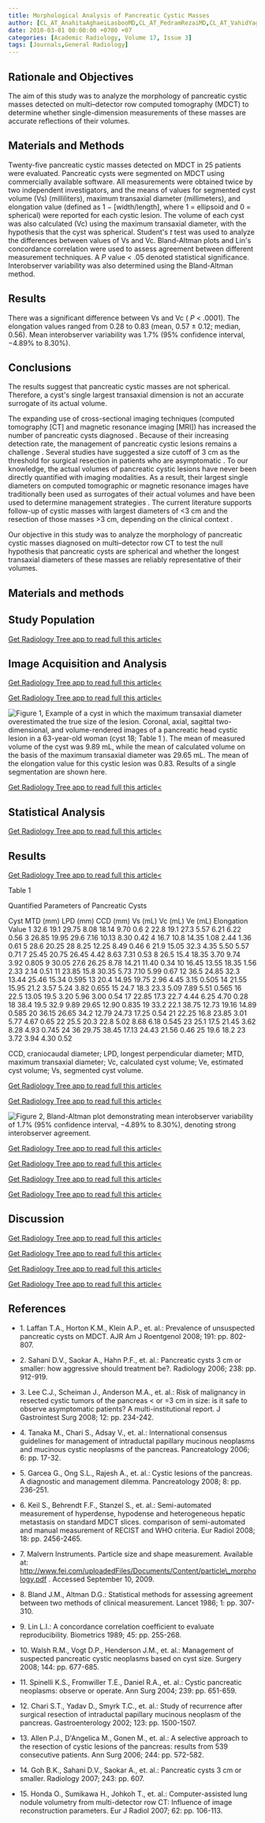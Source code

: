 ```yaml
---
title: Morphological Analysis of Pancreatic Cystic Masses
author: [CL_AT_AnahitaAghaeiLasbooMD,CL_AT_PedramRezaiMD,CL_AT_VahidYaghmaiMD]
date: 2010-03-01 00:00:00 +0700 +07
categories: [Academic Radiology, Volume 17, Issue 3]
tags: [Journals,General Radiology]
---
```

## Rationale and Objectives

The aim of this study was to analyze the morphology of pancreatic cystic masses detected on multi–detector row computed tomography (MDCT) to determine whether single-dimension measurements of these masses are accurate reflections of their volumes.

## Materials and Methods

Twenty-five pancreatic cystic masses detected on MDCT in 25 patients were evaluated. Pancreatic cysts were segmented on MDCT using commercially available software. All measurements were obtained twice by two independent investigators, and the means of values for segmented cyst volume (Vs) (milliliters), maximum transaxial diameter (millimeters), and elongation value (defined as 1 − \[width/length\], where 1 = ellipsoid and 0 = spherical) were reported for each cystic lesion. The volume of each cyst was also calculated (Vc) using the maximum transaxial diameter, with the hypothesis that the cyst was spherical. Student's _t_ test was used to analyze the differences between values of Vs and Vc. Bland-Altman plots and Lin's concordance correlation were used to assess agreement between different measurement techniques. A _P_ value < .05 denoted statistical significance. Interobserver variability was also determined using the Bland-Altman method.

## Results

There was a significant difference between Vs and Vc ( _P_ < .0001). The elongation values ranged from 0.28 to 0.83 (mean, 0.57 ± 0.12; median, 0.56). Mean interobserver variability was 1.7% (95% confidence interval, −4.89% to 8.30%).

## Conclusions

The results suggest that pancreatic cystic masses are not spherical. Therefore, a cyst's single largest transaxial dimension is not an accurate surrogate of its actual volume.

The expanding use of cross-sectional imaging techniques (computed tomography \[CT\] and magnetic resonance imaging \[MRI\]) has increased the number of pancreatic cysts diagnosed . Because of their increasing detection rate, the management of pancreatic cystic lesions remains a challenge . Several studies have suggested a size cutoff of 3 cm as the threshold for surgical resection in patients who are asymptomatic . To our knowledge, the actual volumes of pancreatic cystic lesions have never been directly quantified with imaging modalities. As a result, their largest single diameters on computed tomographic or magnetic resonance images have traditionally been used as surrogates of their actual volumes and have been used to determine management strategies . The current literature supports follow-up of cystic masses with largest diameters of <3 cm and the resection of those masses >3 cm, depending on the clinical context .

Our objective in this study was to analyze the morphology of pancreatic cystic masses diagnosed on multi–detector row CT to test the null hypothesis that pancreatic cysts are spherical and whether the longest transaxial diameters of these masses are reliably representative of their volumes.

## Materials and methods

## Study Population

[Get Radiology Tree app to read full this article<](https://clinicalpub.com/app)

## Image Acquisition and Analysis

[Get Radiology Tree app to read full this article<](https://clinicalpub.com/app)

[Get Radiology Tree app to read full this article<](https://clinicalpub.com/app)

![Figure 1, Example of a cyst in which the maximum transaxial diameter overestimated the true size of the lesion. Coronal, axial, sagittal two-dimensional, and volume-rendered images of a pancreatic head cystic lesion in a 63-year-old woman (cyst 18; Table 1 ). The mean of measured volume of the cyst was 9.89 mL, while the mean of calculated volume on the basis of the maximum transaxial diameter was 29.65 mL. The mean of the elongation value for this cystic lesion was 0.83. Results of a single segmentation are shown here.](https://storage.googleapis.com/dl.dentistrykey.com/clinical/MorphologicalAnalysisofPancreaticCysticMasses/0_1s20S1076633209005686.jpg)

[Get Radiology Tree app to read full this article<](https://clinicalpub.com/app)

## Statistical Analysis

[Get Radiology Tree app to read full this article<](https://clinicalpub.com/app)

## Results

[Get Radiology Tree app to read full this article<](https://clinicalpub.com/app)

Table 1


Quantified Parameters of Pancreatic Cysts


Cyst MTD (mm) LPD (mm) CCD (mm) Vs (mL) Vc (mL) Ve (mL) Elongation Value 1 32.6 19.1 29.75 8.08 18.14 9.70 0.6 2 22.8 19.1 27.3 5.57 6.21 6.22 0.56 3 26.85 19.95 29.6 7.16 10.13 8.30 0.42 4 16.7 10.8 14.35 1.08 2.44 1.36 0.61 5 28.6 20.25 28 8.25 12.25 8.49 0.46 6 21.9 15.05 32.3 4.35 5.50 5.57 0.71 7 25.45 20.75 26.45 4.42 8.63 7.31 0.53 8 26.5 15.4 18.35 3.70 9.74 3.92 0.805 9 30.05 27.6 26.25 8.78 14.21 11.40 0.34 10 16.45 13.55 18.35 1.56 2.33 2.14 0.51 11 23.85 15.8 30.35 5.73 7.10 5.99 0.67 12 36.5 24.85 32.3 13.44 25.46 15.34 0.595 13 20.4 14.95 19.75 2.96 4.45 3.15 0.505 14 21.55 15.95 21.2 3.57 5.24 3.82 0.655 15 24.7 18.3 23.3 5.09 7.89 5.51 0.565 16 22.5 13.05 19.5 3.20 5.96 3.00 0.54 17 22.85 17.3 22.7 4.44 6.25 4.70 0.28 18 38.4 19.5 32.9 9.89 29.65 12.90 0.835 19 33.2 22.1 38.75 12.73 19.16 14.89 0.585 20 36.15 26.65 34.2 12.79 24.73 17.25 0.54 21 22.25 16.8 23.85 3.01 5.77 4.67 0.65 22 25.5 20.3 22.8 5.02 8.68 6.18 0.545 23 25.1 17.5 21.45 3.62 8.28 4.93 0.745 24 36 29.75 38.45 17.13 24.43 21.56 0.46 25 19.6 18.2 23 3.72 3.94 4.30 0.52

CCD, craniocaudal diameter; LPD, longest perpendicular diameter; MTD, maximum transaxial diameter; Vc, calculated cyst volume; Ve, estimated cyst volume; Vs, segmented cyst volume.


[Get Radiology Tree app to read full this article<](https://clinicalpub.com/app)

[Get Radiology Tree app to read full this article<](https://clinicalpub.com/app)

![Figure 2, Bland-Altman plot demonstrating mean interobserver variability of 1.7% (95% confidence interval, −4.89% to 8.30%), denoting strong interobserver agreement.](https://storage.googleapis.com/dl.dentistrykey.com/clinical/MorphologicalAnalysisofPancreaticCysticMasses/1_1s20S1076633209005686.jpg)

[Get Radiology Tree app to read full this article<](https://clinicalpub.com/app)

[Get Radiology Tree app to read full this article<](https://clinicalpub.com/app)

[Get Radiology Tree app to read full this article<](https://clinicalpub.com/app)

[Get Radiology Tree app to read full this article<](https://clinicalpub.com/app)

## Discussion

[Get Radiology Tree app to read full this article<](https://clinicalpub.com/app)

[Get Radiology Tree app to read full this article<](https://clinicalpub.com/app)

[Get Radiology Tree app to read full this article<](https://clinicalpub.com/app)

[Get Radiology Tree app to read full this article<](https://clinicalpub.com/app)

## References

- 1\. Laffan T.A., Horton K.M., Klein A.P., et. al.: Prevalence of unsuspected pancreatic cysts on MDCT. AJR Am J Roentgenol 2008; 191: pp. 802-807.


- 2\. Sahani D.V., Saokar A., Hahn P.F., et. al.: Pancreatic cysts 3 cm or smaller: how aggressive should treatment be?. Radiology 2006; 238: pp. 912-919.


- 3\. Lee C.J., Scheiman J., Anderson M.A., et. al.: Risk of malignancy in resected cystic tumors of the pancreas < or =3 cm in size: is it safe to observe asymptomatic patients? A multi-institutional report. J Gastrointest Surg 2008; 12: pp. 234-242.


- 4\. Tanaka M., Chari S., Adsay V., et. al.: International consensus guidelines for management of intraductal papillary mucinous neoplasms and mucinous cystic neoplasms of the pancreas. Pancreatology 2006; 6: pp. 17-32.


- 5\. Garcea G., Ong S.L., Rajesh A., et. al.: Cystic lesions of the pancreas. A diagnostic and management dilemma. Pancreatology 2008; 8: pp. 236-251.


- 6\. Keil S., Behrendt F.F., Stanzel S., et. al.: Semi-automated measurement of hyperdense, hypodense and heterogeneous hepatic metastasis on standard MDCT slices. comparison of semi-automated and manual measurement of RECIST and WHO criteria. Eur Radiol 2008; 18: pp. 2456-2465.


- 7\.  Malvern Instruments. Particle size and shape measurement. Available at:  http://www.fei.com/uploadedFiles/Documents/Content/particle\_morphology.pdf  . Accessed September 10, 2009.


- 8\. Bland J.M., Altman D.G.: Statistical methods for assessing agreement between two methods of clinical measurement. Lancet 1986; 1: pp. 307-310.


- 9\. Lin L.I.: A concordance correlation coefficient to evaluate reproducibility. Biometrics 1989; 45: pp. 255-268.


- 10\. Walsh R.M., Vogt D.P., Henderson J.M., et. al.: Management of suspected pancreatic cystic neoplasms based on cyst size. Surgery 2008; 144: pp. 677-685.


- 11\. Spinelli K.S., Fromwiller T.E., Daniel R.A., et. al.: Cystic pancreatic neoplasms: observe or operate. Ann Surg 2004; 239: pp. 651-659.


- 12\. Chari S.T., Yadav D., Smyrk T.C., et. al.: Study of recurrence after surgical resection of intraductal papillary mucinous neoplasm of the pancreas. Gastroenterology 2002; 123: pp. 1500-1507.


- 13\. Allen P.J., D'Angelica M., Gonen M., et. al.: A selective approach to the resection of cystic lesions of the pancreas: results from 539 consecutive patients. Ann Surg 2006; 244: pp. 572-582.


- 14\. Goh B.K., Sahani D.V., Saokar A., et. al.: Pancreatic cysts 3 cm or smaller. Radiology 2007; 243: pp. 607.


- 15\. Honda O., Sumikawa H., Johkoh T., et. al.: Computer-assisted lung nodule volumetry from multi-detector row CT: Influence of image reconstruction parameters. Eur J Radiol 2007; 62: pp. 106-113.